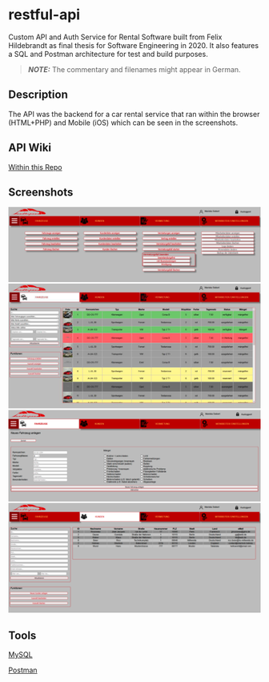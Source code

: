 # restful-api

Custom API and Auth Service for Rental Software built from Felix Hildebrandt as final thesis for Software Engineering in 2020.
It also features a SQL and Postman architecture for test and build purposes.

> **_NOTE:_** The commentary and filenames might appear in German.

## Description

The API was the backend for a car rental service that ran within the browser (HTML+PHP) and Mobile (iOS) which can be seen in the screenshots.

## API Wiki

[Within this Repo](./wiki/)

## Screenshots

![Screenshot 1](./img/screenshot_01.png)
![Screenshot 2](./img/screenshot_02.png)
![Screenshot 3](./img/screenshot_03.png)
![Screenshot 4](./img/screenshot_04.png)

## Tools

[MySQL](https://www.mysql.com/)

[Postman](https://www.postman.com/)
